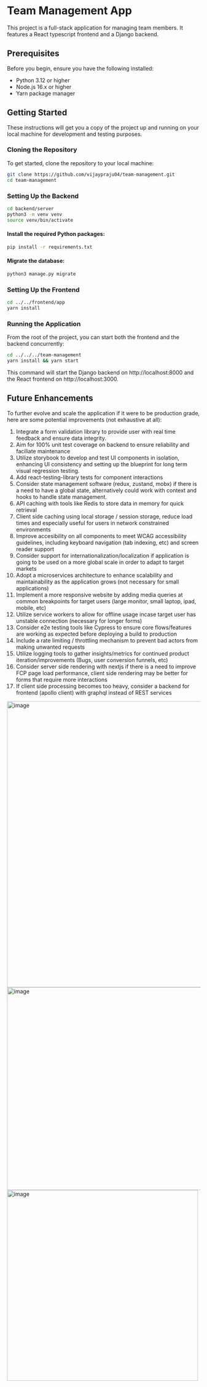 # Team Management App

This project is a full-stack application for managing team members. It features a React typescript frontend and a Django backend.

## Prerequisites

Before you begin, ensure you have the following installed:
- Python 3.12 or higher
- Node.js 16.x or higher
- Yarn package manager

## Getting Started

These instructions will get you a copy of the project up and running on your local machine for development and testing purposes.

### Cloning the Repository

To get started, clone the repository to your local machine:

```bash
git clone https://github.com/vijaypraju04/team-management.git
cd team-management
```

### Setting Up the Backend
```bash
cd backend/server
python3 -m venv venv
source venv/bin/activate
```

#### Install the required Python packages:
```bash
pip install -r requirements.txt
```

#### Migrate the database:
```bash
python3 manage.py migrate
```

### Setting Up the Frontend
```bash
cd ../../frontend/app
yarn install
```

### Running the Application
From the root of the project, you can start both the frontend and the backend concurrently:
```bash
cd ../../../team-management
yarn install && yarn start
```
This command will start the Django backend on http://localhost:8000 and the React frontend on http://localhost:3000.



## Future Enhancements
To further evolve and scale the application if it were to be production grade, here are some potential improvements (not exhaustive at all):

1. Integrate a form validation library to provide user with real time feedback and ensure data integrity.
2. Aim for 100% unit test coverage on backend to ensure reliability and faciliate maintenance
3. Utilize storybook to develop and test UI components in isolation, enhancing UI consistency and setting up the blueprint for long term visual regression testing.
4. Add react-testing-library tests for component interactions
5. Consider state management software (redux, zustand, mobx) if there is a need to have a global state, alternatively could work with context and hooks to handle state management.
6. API caching with tools like Redis to store data in memory for quick retrieval
7. Client side caching using local storage / session storage, reduce load times and especially useful for users in network constrained environments
8. Improve accesibility on all components to meet WCAG accessibility guidelines, including keyboard navigation (tab indexing, etc) and screen reader support
9. Consider support for internationalization/localization if application is going to be used on a more global scale in order to adapt to target markets
10. Adopt a microservices architecture to enhance scalability and maintainability as the application grows (not necessary for small applications)
11. Implement a more responsive website by adding media queries at common breakpoints for target users (large monitor, small laptop, ipad, mobile, etc)
12. Utilize service workers to allow for offline usage incase target user has unstable connection (necessary for longer forms)
13. Consider e2e testing tools like Cypress to ensure core flows/features are working as expected before deploying a build to production
14. Include a rate limiting / throttling mechanism to prevent bad actors from making unwanted requests
15. Utilize logging tools to gather insights/metrics for continued product iteration/improvements (Bugs, user conversion funnels, etc)
16. Consider server side rendering with nextjs if there is a need to improve FCP page load performance, client side rendering may be better for forms that require more interactions
17. If client side processing becomes too heavy, consider a backend for frontend (apollo client) with graphql instead of REST services



<img width="745" alt="image" src="https://github.com/vijaypraju04/team-management/assets/24286181/9635e22e-b03d-4fbd-8e71-acc0ebeab588">

<img width="528" alt="image" src="https://github.com/vijaypraju04/team-management/assets/24286181/48f25d6c-c940-4b60-a8e8-93375f1dd5db">

<img width="497" alt="image" src="https://github.com/vijaypraju04/team-management/assets/24286181/0c0e69be-03c7-49b5-b8d4-e6745f5fcd24">

